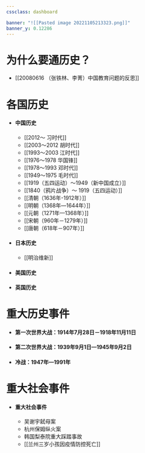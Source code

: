 ```yaml
---
cssclass: dashboard  

banner: "![[Pasted image 20221105213323.png]]"
banner_y: 0.12286
---
```


# 为什么要通历史？
- [[20080616 （张铁林、李菁）中国教育问题的反思]]

# 各国历史

- #### 中国历史
	- [[2012～      习时代]]
	- [[2003～2012 胡时代]]
	- [[1993～2003 江时代]]
	- [[1976～1978 华国锋]]
	- [[1978～1993 邓时代]] 
	- [[1949～1975 毛时代]]
	- [[1919（五四运动）～1949（新中国成立）]]
	- [[1840（鸦片战争）～ 1919（五四运动）]]
	- [[清朝（1636年-1912年）]]
	- [[明朝（1368年―1644年）]]
	- [[元朝（1271年—1368年）]]
	- [[宋朝（960年－1279年）]]
	- [[唐朝（618年－907年）]]
- #### 日本历史
	- [[明治维新]]
- #### 美国历史
- #### 英国历史
# 重大历史事件
- #### 第一次世界大战：1914年7月28日－1918年11月11日
- #### 第二次世界大战：1939年9月1日—1945年9月2日
- #### 冷战：1947年—1991年

# 重大社会事件
- #### 重大社会事件
	- 吴谢宇弑母案
	- 杭州保姆纵火案
	- 韩国梨泰院重大踩踏事故
	- [[兰州三岁小孩因疫情防控死亡]]
